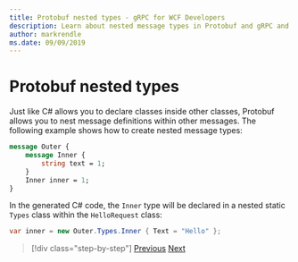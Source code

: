 ```yaml
---
title: Protobuf nested types - gRPC for WCF Developers
description: Learn about nested message types in Protobuf and gRPC and how they're generated in C#.
author: markrendle
ms.date: 09/09/2019
---
```


# Protobuf nested types

Just like C# allows you to declare classes inside other classes, Protobuf allows you to nest message definitions within other messages. The following example shows how to create nested message types:

```protobuf
message Outer {
    message Inner {
        string text = 1;
    }
    Inner inner = 1;
}
```

In the generated C# code, the `Inner` type will be declared in a nested static `Types` class within the `HelloRequest` class:

```csharp
var inner = new Outer.Types.Inner { Text = "Hello" };
```

>[!div class="step-by-step"]
>[Previous](protobuf-data-types.md)
>[Next](protobuf-repeated.md)
